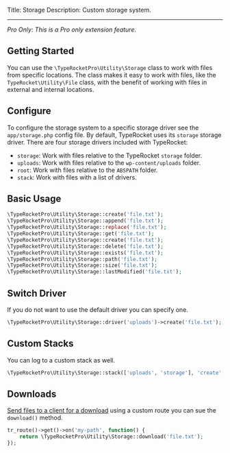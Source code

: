 Title: Storage
Description: Custom storage system.

---

*Pro Only: This is a Pro only extension feature.*

## Getting Started

You can use the `\TypeRocketPro\Utility\Storage` class to work with files from specific locations. The class makes it easy to work with files, like the `TypeRocket\Utility\File` class, with the benefit of working with files in external and internal locations.

## Configure

To configure the storage system to a specific storage driver see the `app/storage.php` config file. By default, TypeRocket uses its `storage` storage driver. There are four storage drivers included with TypeRocket:

- `storage`: Work with files relative to the TypeRocket `storage` folder.
- `uploads`: Work with files relative to the `wp-content/uploads` folder.
- `root`: Work with files relative to the `ABSPATH` folder.
- `stack`: Work with files with a list of drivers.

## Basic Usage

```php
\TypeRocketPro\Utility\Storage::create('file.txt');
\TypeRocketPro\Utility\Storage::append('file.txt');
\TypeRocketPro\Utility\Storage::replace('file.txt');
\TypeRocketPro\Utility\Storage::get('file.txt');
\TypeRocketPro\Utility\Storage::create('file.txt');
\TypeRocketPro\Utility\Storage::delete('file.txt');
\TypeRocketPro\Utility\Storage::exists('file.txt');
\TypeRocketPro\Utility\Storage::path('file.txt');
\TypeRocketPro\Utility\Storage::size('file.txt');
\TypeRocketPro\Utility\Storage::lastModified('file.txt');
```

## Switch Driver

If you do not want to use the default driver you can specify one.

```php
\TypeRocketPro\Utility\Storage::driver('uploads')->create('file.txt');
```

## Custom Stacks

You can log to a custom stack as well.

```php
\TypeRocketPro\Utility\Storage::stack(['uploads', 'storage'], 'create', 'file.txt');
```

## Downloads

[Send files to a client for a download](/docs/v5/downloads/) using a custom route you can sue the `download()` method.

```php
tr_route()->get()->on('my-path', function() {
    return \TypeRocketPro\Utility\Storage::download('file.txt');
});
```